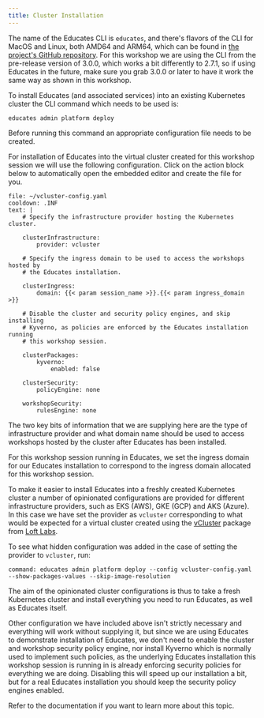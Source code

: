 ```yaml
---
title: Cluster Installation
---
```


The name of the Educates CLI is `educates`, and there's flavors of the CLI for 
MacOS and Linux, both AMD64 and ARM64, which can be found in 
[the project's GitHub repository](https://github.com/vmware-tanzu-labs/educates-training-platform/releases).
For this workshop we are using the CLI from the pre-release version of 3.0.0,
which works a bit differently to 2.7.1, so if using Educates in the future,
make sure you grab 3.0.0 or later to have it work the same way as shown in this
workshop.

To install Educates (and associated services) into an existing Kubernetes cluster 
the CLI command which needs to be used is:

```
educates admin platform deploy
```

Before running this command an appropriate configuration file needs to be
created.

For installation of Educates into the virtual cluster created for this workshop
session we will use the following configuration. Click on the action block below
to automatically open the embedded editor and create the file for you.

```editor:append-lines-to-file
file: ~/vcluster-config.yaml
cooldown: .INF
text: |
    # Specify the infrastructure provider hosting the Kubernetes cluster.

    clusterInfrastructure:
        provider: vcluster

    # Specify the ingress domain to be used to access the workshops hosted by
    # the Educates installation.

    clusterIngress:
        domain: {{< param session_name >}}.{{< param ingress_domain >}}

    # Disable the cluster and security policy engines, and skip installing
    # Kyverno, as policies are enforced by the Educates installation running
    # this workshop session.

    clusterPackages:
        kyverno:
            enabled: false

    clusterSecurity:
        policyEngine: none

    workshopSecurity:
        rulesEngine: none        
```

The two key bits of information that we are supplying here are the type of
infrastructure provider and what domain name should be used to access workshops
hosted by the cluster after Educates has been installed.

For this workshop session running in Educates, we set the ingress domain for
our Educates installation to correspond to the ingress domain allocated for
this workshop session.

To make it easier to install Educates into a freshly created Kubernetes cluster
a number of opinionated configurations are provided for different infrastructure
providers, such as EKS (AWS), GKE (GCP) and AKS (Azure). In this case we have
set the provider as `vcluster` corresponding to what would be expected for a
virtual cluster created using the
[vCluster](https://github.com/loft-sh/vcluster) package from [Loft
Labs](https://loft.sh/). 

To see what hidden configuration was added in the case of setting the provider
to `vcluster`, run:

```terminal:execute
command: educates admin platform deploy --config vcluster-config.yaml --show-packages-values --skip-image-resolution
```

The aim of the opinionated cluster configurations is thus to take a fresh
Kubernetes cluster and install everything you need to run Educates, as well as
Educates itself. 

Other configuration we have included above isn't strictly necessary and
everything will work without supplying it, but since we are using Educates to
demonstrate installation of Educates, we don't need to enable the cluster and
workshop security policy engine, nor install Kyverno which is normally used to
implement such policies, as the underlying Educates installation this workshop
session is running in is already enforcing security policies for everything we
are doing. Disabling this will speed up our installation a bit, but for a real
Educates installation you should keep the security policy engines enabled.

Refer to the documentation if you want to learn more about this topic.
